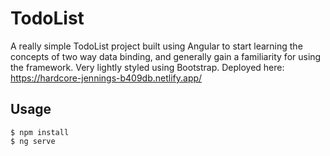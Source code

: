 # TodoList

A really simple TodoList project built using Angular to start learning the concepts of two way data binding, and generally gain a familiarity for using the framework. Very lightly styled using Bootstrap. Deployed here: https://hardcore-jennings-b409db.netlify.app/

## Usage

```
$ npm install
$ ng serve
```
